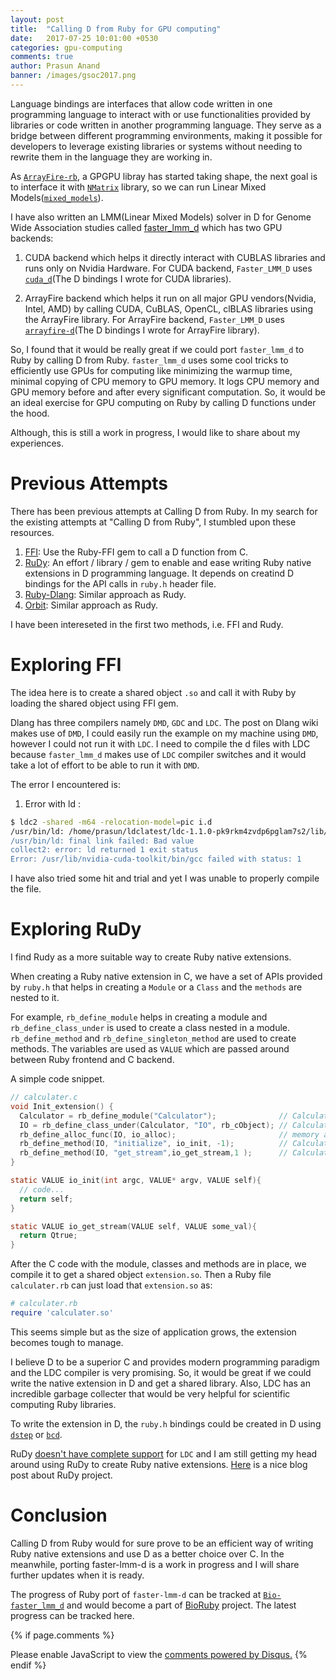 ```yaml
---
layout: post
title:  "Calling D from Ruby for GPU computing"
date:   2017-07-25 10:01:00 +0530
categories: gpu-computing
comments: true
author: Prasun Anand
banner: /images/gsoc2017.png
---
```


Language bindings are interfaces that allow code written in one programming language to interact with or use functionalities provided by libraries or code written in another programming language. They serve as a bridge between different programming environments, making it possible for developers to leverage existing libraries or systems without needing to rewrite them in the language they are working in.


As [`ArrayFire-rb`](https://github.com/prasunanand/arrayfire-rb), a GPGPU libray has started taking shape,
the next goal is to interface it with [`NMatrix`](https://github.com/sciruby/nmatrix) library, so we can
run Linear Mixed Models([`mixed_models`](https://github.com/agisga/mixed_models/)).

I have also written an LMM(Linear Mixed Models) solver in D for Genome Wide Association studies
called [faster_lmm_d](https://github.com/prasunanand/faster_lmm_d) which has two GPU backends:
1. CUDA backend which helps it directly interact with CUBLAS libraries and runs only on Nvidia Hardware.
For CUDA backend, `Faster_LMM_D` uses [`cuda_d`](https://github.com/prasunanand/cuda_d)(The D bindings I wrote for CUDA libraries).

2. ArrayFire backend which helps it run on all major GPU vendors(Nvidia, Intel, AMD) by calling CUDA, CuBLAS,
OpenCL, clBLAS libraries using the ArrayFire library. For ArrayFire backend, `Faster_LMM_D` uses
[`arrayfire-d`](https://github.com/arrayfire/arrayfire-d)(The D bindings I wrote for ArrayFire library).

So, I found that it would be really great if we could port `faster_lmm_d` to Ruby by calling D from Ruby. `faster_lmm_d`
uses some cool tricks to efficiently use GPUs for computing like minimizing the warmup time, minimal copying
of CPU memory to GPU memory. It logs CPU memory and GPU memory before and after every significant computation.
So, it would be an ideal exercise for GPU computing on Ruby by calling D functions under the hood.

Although, this is still a work in progress, I would like to share about my experiences.

# Previous Attempts

There has been previous attempts at Calling D from Ruby. In my search for the existing attempts at
"Calling D from Ruby", I stumbled upon these resources.

1. [FFI](https://wiki.dlang.org/Call_D_from_Ruby_using_FFI): Use the Ruby-FFI gem to call a D function from C.
2. [RuDy](https://github.com/tomash/rudy): An effort / library / gem to enable
and ease writing Ruby native extensions in D programming language. It depends on creatind D bindings for the API calls in `ruby.h` header
file.
3. [Ruby-Dlang](https://github.com/llaine/ruby-dlang): Similar approach as Rudy.
4. [Orbit](https://github.com/jacob-carlborg/orbit): Similar approach as Rudy.

I have been intereseted in the first two methods, i.e. FFI and Rudy.

# Exploring FFI

The idea here is to create a shared object `.so` and call it with Ruby by loading the shared object using FFI gem.

Dlang has three compilers namely `DMD`, `GDC` and `LDC`. The post on Dlang wiki makes use of `DMD`, I could easily
run the example on my machine using `DMD`, however I could not run it with `LDC`. I need to compile the d files
with LDC because `faster_lmm_d` makes use of `LDC` compiler switches and it would take a lot of effort to be able to
run it with `DMD`.


The error I encountered is:

1. Error with ld :
```bash
$ ldc2 -shared -m64 -relocation-model=pic i.d
/usr/bin/ld: /home/prasun/ldclatest/ldc-1.1.0-pk9rkm4zvdp6pglam7s2/lib/libdruntime-ldc.a(errno.c.o): relocation R_X86_64_PC32 against undefined symbol `__errno_location@@GLIBC_2.2.5' can not be used when making a shared object; recompile with -fPIC
/usr/bin/ld: final link failed: Bad value
collect2: error: ld returned 1 exit status
Error: /usr/lib/nvidia-cuda-toolkit/bin/gcc failed with status: 1
```


I have also tried some hit and trial and yet I was unable to properly compile the file.


# Exploring RuDy

I find Rudy as a more suitable way to create Ruby native extensions.

When creating a Ruby native extension in C, we have a set of APIs provided by `ruby.h` that helps in creating a
`Module` or a `Class` and the `methods` are nested to it.

For example, `rb_define_module` helps in creating a module and `rb_define_class_under` is used to create a class
nested in a module. `rb_define_method` and `rb_define_singleton_method` are used to create methods. The variables
are used as `VALUE` which are passed around between Ruby frontend and C backend.

A simple code snippet.

```c
// calculater.c
void Init_extension() {
  Calculator = rb_define_module("Calculator");              // Calculator module
  IO = rb_define_class_under(Calculator, "IO", rb_cObject); // Calculator::IO class
  rb_define_alloc_func(IO, io_alloc);                       // memory allocator for C structs
  rb_define_method(IO, "initialize", io_init, -1);          // Calculator::IO#new constructor
  rb_define_method(IO, "get_stream",io_get_stream,1 );      // Calculator::IO#get_stream method
}

static VALUE io_init(int argc, VALUE* argv, VALUE self){
  // code...
  return self;
}

static VALUE io_get_stream(VALUE self, VALUE some_val){
  return Qtrue;
}

```

After the C code with the module, classes and methods are in place, we compile it to get a shared object `extension.so`. Then a Ruby
file `calculater.rb` can just load that `extension.so` as:

```ruby
# calculater.rb
require 'calculater.so'

```

This seems simple but as the size of application grows, the extension becomes tough to manage.


I believe D to be a superior C and provides modern programming paradigm and the LDC compiler is very promising. So, it would be great if we could write the
native extension in D and get a shared library. Also, LDC has an incredible garbage collecter that would be very helpful for scientific computing Ruby libraries.

To write the extension in D, the `ruby.h` bindings could be created in D using [`dstep`](http://www.dsource.org/projects/dstep) or [`bcd`](http://www.dsource.org/projects/bcd).

RuDy [doesn't have complete support](https://github.com/tomash/rudy#limitations-and-areas-for-development)
for `LDC` and I am still getting my head around using RuDy to create Ruby native extensions. [Here](http://tomash.wrug.eu/blog/2009/03/03/rudy-ruby-native-extensions-in-d-programming-language/) is a nice blog post about RuDy project.

# Conclusion

Calling D from Ruby would for sure prove to be an efficient way of writing Ruby native extensions and use D as a
better choice over C. In the meanwhile, porting faster-lmm-d is a work in progress and I will share further updates
when it is ready.

The progress of Ruby port of `faster-lmm-d` can be tracked at [`Bio-faster_lmm_d`](https://github.com/prasunanand/bio-faster_lmm_d)
and would become a part of [BioRuby](http://bioruby.org/) project. The latest progress can be tracked here.

{% if page.comments %}
<div id="disqus_thread"></div>
<script>
/**
* RECOMMENDED CONFIGURATION VARIABLES: EDIT AND UNCOMMENT THE SECTION BELOW TO INSERT DYNAMIC VALUES FROM YOUR PLATFORM OR CMS.
* LEARN WHY DEFINING THESE VARIABLES IS IMPORTANT: https://disqus.com/admin/universalcode/#configuration-variables
*/
/*
var disqus_config = function () {
this.page.url = PAGE_URL; // Replace PAGE_URL with your page's canonical URL variable
this.page.identifier = PAGE_IDENTIFIER; // Replace PAGE_IDENTIFIER with your page's unique identifier variable
};
*/
(function() { // DON'T EDIT BELOW THIS LINE
var d = document, s = d.createElement('script');

s.src = '//prasunanandblog.disqus.com/embed.js';

s.setAttribute('data-timestamp', +new Date());
(d.head || d.body).appendChild(s);
})();
</script>
<noscript>Please enable JavaScript to view the <a href="https://disqus.com/?ref_noscript" rel="nofollow">comments powered by Disqus.</a></noscript>
{% endif %}
